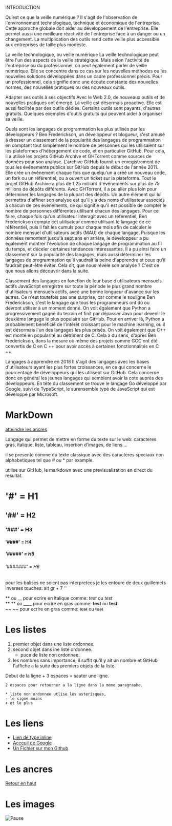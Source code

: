 INTRODUCTION

Qu’est ce que la veille numérique ?
	Il s'agit de l'observation de l'environnement technologique, technique et économique de l'entreprise. 
	Cette approche globale doit aider au développement de l'entreprise.
	Elle permet aussi une meilleure réactivité de l'entreprise face à un danger ou un changement.
	La multiplication des outils rend cette veille plus accessible aux entreprises de taille plus modeste. 

La veille technologique, ou veille numérique
	La veille technologique peut être l'un des aspects de la veille stratégique. 
	Mais selon l'activité de l'entreprise ou du professionnel, on peut également parler de veille numérique. 
	Elle se concentre dans ce cas sur les nouvelles méthodes ou les nouvelles solutions développées dans un cadre professionnel précis.
	Pour un professionnel, cela signifie donc une écoute constante des nouvelles normes, des nouvelles pratiques ou des nouveaux outils. 

 Adapter ses outils à ses objectifs
	Avec le Web 2.0, de nouveaux outils et de nouvelles pratiques ont émergé. 
	La veille est désormais proactive. Elle est aussi facilitée par des outils dédiés. 
	Certains outils sont payants, d'autres gratuits.
	Quelques exemples d'outils gratuits qui peuvent aider à organiser sa veille. 

Quels sont les langages de programmation les plus utilisés par les développeurs ?
	Ben Frederickson, un développeur et blogueur, s'est amusé à dresser un classement de la popularité des langages de programmation 
	en comptant tout simplement le nombre de personnes qui les utilisaient sur les plateformes d'hébergement de code, et en particulier GitHub. 
	Pour cela, il a utilisé les projets GitHub Archive et GHTorrent comme sources de données pour son analyse.
	L'archive GitHub fournit un enregistrement de tous les événements publics sur GitHub depuis le début de l'année 2011. 
	Elle crée un événement chaque fois que quelqu'un a créé un nouveau code, un fork ou un référentiel, ou a ouvert un ticket sur la plateforme. 
	Tout le projet GitHub Archive a plus de 1,25 milliard d'événements sur plus de 75 millions de dépôts différents. 
	Avec GHTorrent, il a pu aller plus loin pour déterminer les langages de la plupart des dépôts.
	Un autre élément qui lui permettra d'affiner son analyse est qu'il y a des noms d'utilisateur associés à chacun de ces événements, ce qui signifie 
	qu'il est possible de compter le nombre de personnes différentes utilisant chacun des langages. 
	Pour ce faire, chaque fois qu'un utilisateur interagit avec un référentiel, Ben Frederickson compte cet utilisateur comme utilisant le langage de 
	ce référentiel, puis il fait les cumuls pour chaque mois afin de calculer le nombre mensuel d'utilisateurs actifs (MAU) de chaque langage.
	Puisque les données remontent jusqu'à sept ans en arrière, le développeur a pu également montrer l'évolution de chaque langage de programmation 
	au fil du temps, et déceler certaines tendances intéressantes. Il a pu ainsi faire un classement sur la popularité des langages, mais aussi 
	déterminer les langages de programmation qu'il vaudrait la peine d'apprendre et ceux qu'il faudrait peut-être éviter. Cela dit, que nous révèle son analyse ? 
	C'est ce que nous allons découvrir dans la suite.

Classement des langages en fonction de leur base d’utilisateurs mensuels actifs
	JavaScript enregistre sur toute la période le plus grand nombre d'utilisateurs mensuels actifs, avec une bonne longueur d'avance sur les autres. Ce n'est toutefois pas 
	une surprise, car comme le souligne Ben Frederickson, c'est le langage que tous les programmeurs ont dû ou devront utiliser à un moment donné. On voit également que 
	Python a progressivement gagné du terrain et finit par dépasser Java pour devenir le deuxième langage le plus populaire sur GitHub. Pour 
	en arriver là, Python a probablement bénéficié de l'intérêt croissant pour le machine learning, où il est désormais l'un des langages les plus prisés. 
	On voit également que C++ est monté en popularité au détriment de C. Cela a du sens, d'après Ben Frederickson, dans la mesure où même des projets comme GCC ont été 
	convertis de C en C ++ pour avoir accès à certaines fonctionnalités en C ++. 

Langages à apprendre en 2018
	Il s'agit des langages avec les bases d'utilisateurs ayant les plus fortes croissances, en ce qui concerne le pourcentage 
	de développeurs qui les utilisent sur GitHub. Cela concerne donc en général les jeunes langages qui semblent avoir la cote auprès des développeurs. En tête du classement 
	se trouve le langage Go développé par Google, suivi de TypeScript, le surensemble typé de JavaScript qui est développé par Microsoft.

# MarkDown

<a name="top">

[atteindre les ancres](#ancres)

Langage qui permet de mettre en forme du texte sur le web: caracteres gras, italique, liste, tableau, insertion d'images, de liens....

il se presente comme du texte classique avec des caracteres speciaux non alphabetiques tel que # ou * par example.

utilise sur GitHub, le markdown avec une previsualisation en direct du resultat.

# '#' = H1
## '##' = H2
### '###' = H3
#### '####' = H4
##### '#####' = H5
###### '#######' = H6

pour les  balises ne soient pas interpretees je les entoure de deux guillemets inverses touches: alt gr + 7 ''

** ou __ pour ecrire en italique comme: *test* ou _test_   
** ** ou ____ pour ecrire en gras comme: **test** ou __test__  
~~ ~~ pour ecrire en gras comme: ~~test~~ ou ~~test~~

# Les listes

1. premier objet dans une liste ordonnee.
2. second objet dans ine liste ordonnee.
    * puce de liste non ordonnee.
18. les nombres sans importance, il suffit qu'il y ait un nombre et GitHub l'affiche a la suite des premiers objets de la liste.

Debut de la ligne + 3 espaces = sauter une ligne.

    2 espaces pour retourner a la ligne dans la meme paragraohe.

    * liste non ordonnee utlise les asterisques,
    - le signe moins
    + et le plus

# Les liens

* [Lien de type inline](https://www.google.com)
* [Acceuil de Google](https://www.google.com)
* [Un Fichier sur mon Github](https://github.com/medaros/supports_poissy/blob/master/README.md)

# Les ancres

<a name="ancres">

[Retour en haut](#top)

# Les images

![Pause](https://images.pexels.com/photos/1093909/pexels-photo-1093909.jpeg?auto=compress&cs=tinysrgb&h=750&w=1260)


	
